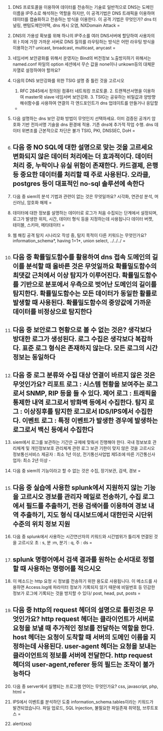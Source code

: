 1. DNS 프로토콜을 이용하여 데이터를 전송하는 기술로 일반적으로 DNS는 도메인 이름을 IP주소로 해석하는 역할을 하지만, 이 공격기법은 DNS 트래픽을 이용하여 데이터를 캡슐화하고 전송하는 방식을 이용한다. 이 공격 기법은 무엇인가?
   dns 터널링, 팬텀도메인어택, dns 캐시 오염, NXDomain Attack = 

2. DNS의 가용성 확보를 위해 하나의 IP주소를 여러 DNS서버에 할당하여 사용자의 위ㅏ치에 가장 가까운 서버로 DNS 질의를 라우팅하는 방식은 어떤 라우팅 방식을 이용하는가?
    unicast, broadcast, multicast, anycast = 

3. 네임서버 보안광화를 위해서 운영자는 Bind의 버전정보 노출방지하기 위해서는 named.conf 파일의 option 세션에서 무슨 값을 none이나 unkown등의 대체문자열로 설정하여야 할까요?
   

4. 다음의 DNS 보안강화를 위한 TSIG 설명 중 틀린 것을 고르시오
   1. RFC 2845에서 정의된 컴퓨터 네트워킹 프로토콜. 2. 트랜젝션서명을 이용하여 master와 slave 네임서버 보안강화. 3. TSIG는 공유하는 비밀값과 양방향 해쉬함수를 사용하여 연결의 각 엔드포인트가 dns 업데이트를 만들거나 응답할
    -   
5. 다음 설명하는 dns 보안 강화 방법이 무엇인지 선택하세요. 이미 검증된 공개키 암호화 기반 전자서명 기술을 dns 환경에 적용. 기존 dns에 추가적 작업 수행. dns 데이터 위변조를 근본적으로 차단은 불가
   TSIG, PKI, DNSSEC, DoH = 

6. 다음 중 NO SQL에 대한 설명으로 맞는 것을 고르세요
   변화되지 않은 데이터 처리에는 더 효과적이다. 데이터 처리 중, 누락이나 유실 위험이 존재한다. 카드결제, 은행 등 중요한 데이터를 처리할 때 주로 사용된다. 오라클, postgres 등이 대표적인 no-sql 솔루션에 속한다 
   - 
  
7. 다음 중 siem의 분석 기법과 관련이 없는 것은 무엇일까요?
   시각화, 연관성 분석, 머신러닝, 암호화 해제 = 

8. 데이터에 대한 정보를 설명하는 데이터로 로그가 처음 수집되는 단계에서 설정되며, 로그가 발생한 위치, 시간, 데이터 형식 등을 지정하는데 사용됩니다
   데이터 버켓, 테이블, 스키마, 메타데이터 =

9. 웹 해킹 공격 탐지 시나리오 작성 중, 탐지 목적이 다른 키워드는 무엇인가요?
    information_schema*, having 1=1*, union select, ../../../ = 

10. 다음 중 확률밀도함수를 활용하여 dns 접속 도메인의 길이를 분석할 때 올바른 것은 무엇일까요
    확률밀도함수의 최댓값 근처에서 이상 탐지가 이루어진다. 확률밀도함수를 기반으로 분포에서 우측으로 벗어난 도메인의 길이를 탐지한다. 확률밀도함수는 모든 데이터가 동일한 활률로 발생할 때 사용된다. 확률밀도함수의 중앙값에 가까운 데이터를 비정상으로 탐지한다
    -
   
11. 다음 중 보안로그 현황으로 볼 수 없는 것은?
    생각보다 방대한 로그가 생성된다. 로그 수집은 생각보다 복잡하다. 표준 로그 형식은 존재하지 않는다. 모든 로그의 시간 정보는 동일하다
    - 
   
12. 다음 중 로그 분류와 수집 대상 연결이 바르지 않은 것은 무엇인가요?
    리포트 로그 : 시스템 현황을 보여주는 로그로서 SNMP, RIP 등을 들 수 있다. 제어 로그 : 트래픽을 통제한 내역 로그로서 방화벽 등에서 수집한다. 탐지 로그 : 이상징후를 탐지한 로그로서 IDS/IPS에서 수집한다. 이벤트 로그 : 특정 이벤트가 발생한 경우에 발생하는 로그로서 백신 등에서 수집한다
    - 
   
13.  siem에서 로그를 보관하는 기간은 규제에 맞춰서 진행해야 한다. 국내 정보보호 관리체계 및 개인정보보호 관리체계 관련 로그 보관 기한이 맞지 않은 것을 고르시오
    정보통신서비스 제공자 : 최소 1년 이상, 전기통신사업법 제5조에 따른 기간통신사업자: 최소 2년 이상
    - 

15. 다음 중 siem의 기능이라고 할 수 없는 것은
    수집, 장기보관, 검색, 경보 =

16. 다음 중 실습에 사용한 splunk에서 지원하지 않는 기능을  고르시오
    경보를 관리자 메일로 전송하기, 수집 로그에서 필드를 추출하기, 전용 검색어를 이용하여 경보 내역 추출하기, 지도 형식 대시보드에서 대한민국 시단위 수준의 위치 정보 지원
    - 
   
17. 다음 중 splunk에서 사용하는 시간연산자의 키워드와 시간범위가 틀리게 연결된 것을 고르시오
    초 : s, 분 :m, 분기 : q, 주 : ds = 

18. splunk 명령어에서 검색 결과를 원하는 순서대로 정렬할 때 사용하는 명령어를 적으시오
    - 
   
19. 이 메소드는 http 요청 시 정보를 전송하기 위한 용도로 사용됩니다. 이 메소드를 사용하면 Access.log에 파라미터 정보가 기록되지 않기 때문에 비밀번호 등 민감한 정보가 로그에 기록되는 것을 방지할 수 있다/
    post, head, put, posts = 

20. 다음 중 http의 request 헤더의 설명으로 틀린것은 무엇인가요?
    http request 헤더는 클라이언트가 서버로 요청을 보낼 때 추가적인 정보를 전달하는 역할을 한다. host 헤더는 요청이 도착할 때 서버의 도메인 이름을 지정하는데 사용된다. user-agent 헤더는 요청을 보내는 클라이언트의 정보를 서버에 전달한다. http request 헤더의  user-agent,referer 등의 필드는 조작이 불가능하다
    - 
   
21. 다음 중 server에서 실행되는 프로그램 언어는 무엇인가요?
    css, javascript, php, html = 

22. IPS에서 이벤트를 분석하던 도중 information_schema.tables이라는 키워드가 발견되었습니다.
    파일 업로드, SQL Injection, 불필요한 파일존재 취약점, 브루트포스 = 

23. <? php
    passthru("tar cvzf $ GET[path] /var/www/html

    다음과 같은 코드를 취약점 공격을 위해 사용할 수 있는 코드는?

    ' or 1=1--
    ; ls
    <script>alert(xss)<script>
    ../../../etc/passwd
    -  

22. 다음 중 무선랜카드의 wifi 스니핑을 위하여 반드시 필요한 mode 설정을 무엇인가?
    managed mode, ad-hoc mode, master mode, monitor mode =

23. 네트워크 방화벽의 주 기능으로 알맞지 않은 것은?
    NAT/PAT, MAC filtering, DPI, ACL = 

24. 다음 중 AAA 보안에 관한 내용으로 틀린 것은?
    Availible, Authentication, accounting, authorize = 

25. 다음 네트워크에 관한 정보 수집 방법 중 개념이 다른 하나는?
    sniffing, snooping, sourcing, scanning =

26. 다음 중 promiscusous mode 에 대한 설명으로 틀린 것은?
    브로드캐스트 기반의 통신 취약점을 이용한다. 자신과 다른 목적지 mac 주소를 읽어들일 수 있다. 관리자 권한이 필요하다
    - .

28. 블록암호 알고리즘 운영모드에 대한 설명으로 갖아 옳지 않은 것은?
    CBC 모드는 현재의 평문 블록을 암호키로 암호화한 후 바로 직전의 암호블록과 xor 연산을 수행한다. CFB 모드 동작에서는 평문 블록내에 한 비트의 오류가 발생하면 모든 암호문에 영향을 미치게 된다. ofb 모드는 전송중에 비트 오류가 전파되지 않는 동기식 스트림 암호이다. ctr 모드는 패딩이 필요없고 암호화 및 복호화의 사전 준비를 할 수 있어 병렬처리가 가능하다
    - 
   
29. 다음 블록체인 기술에 대한 설명 중 옳은 것은 무엇인가?
    블록체인의 4가지 기술적 특성으로는 중앙집중형, 투명성, 불변성, 무결성이다. 퍼블릭 블록체인은 유지 관리하는 합의 과정에 누구나 참여할 수 있기 때문에 프라이빗 블록체인에 비해 처리 속도가 빠르다. 이더리움과 같은 2세대 블록체인이 비트코인 등의 1세대 블록체인과 결정적으로 다른 점은 스마트 계약 기능을 수행할 수 있다는 것이다. 소프트포크는 기능을 개선하거나 문제점을 수정하기 위해서 기존 블록체인과는 호환되지 않는 새로운 방식으로 블록체인을 분할하는 것을 말한다
   - 

30. CIA Triad라고도 불리는 NIST에서 정의하는 3대 정보보호 서비스에 해당되지 않은 것은?
    기밀성, 무결성, 가용성, 인증 = 

31. 이더리움 계정에 대한 설명으로 옳지 않은 것은?
    EOA에 의해서 모든 상태 변환이 시작된다. CA는 EVM 코드와 계정소유자의 개인키를 포함한다. CA는 EOA로부터 받은 메시지에 대한 응답으로 자신의 컨트랙트를 수행하거나 다른 CA에게 메시지를 전달할 수 있다. EOA는 이더 잔고를 가진다
 - 

32. 비트코인에서 사용중인 합의알고리즘의 문제점인 컴퓨팅 파워낭비를 해결하고자 개발된 합의알고리즘으로 노드가 보유한 자산을 기준으로 권한을 분배하여 합의를 도출하고 보상을 분배하는 합의알고리즘은 무엇인가
 PoW, PoS, PoA, PBFT = 

33. 분석 대상 시스템에서 발생할 수 있는 위협들을 분석하고, 해당 위협에 대응하기 위한 방안들을 체계적으로 도출하는 방법을 의미하는 용어는?
    공격 모델링, 위협 모델링, APT 테스팅, APT 모델링 = 

34. 분석 대상 시스템을 데이터 흐름에 따라 추상화하여 시스템 구조를 파악하는 단계는?
    분석 범위 선정, 데이터 흐름도 작성, 공격 라이브러리 수집, 위협 분석 = 

35. 보안 위협을 식별하기 위한 방법론 중 올바르지 않은 것은?
    Stride, pasta, vast, tell = 

36. SDLC의 단계에서 정보보호부서의 역할이 올바른 것은?
    (기획) 사전 보안성 검토
    (구현) 구현 미흡사항 확인 및 조치 요청
    (이관/운영) 정기 취약점 진단
    (분석/설계) 관리적 취약점 진단
    -  

37. 개발자가 의도한 것과 다른 알고리즘을 사용하여 JWT의 서명을 검증하게 우회하는 공격 유형은?
    key confusion attack, ssrf, 브루트포스, hash collision =

38. sql injection 취약점에 대한 대응 방안으로 옳지 않은 것은?
    입력값에 대한 검증을 위하여 서버에서 화이트리스트 기반으로 검증한다. prepared statement 구문을 사용하여 구현한다. error message가 노출되지 않도록 설정. 태그에 사용되는 <와 >를 url인코딩하여 입력한다
    - 
   
39. 아래 내용은 취약점 예제이다. 아래 내용이 말하는 취약점은 무엇인가?
    download.jsp?num=203&filename=../../../../etc/passwd
    - 
      
40. 부적절한 환경 설정 취약점에 대한 설명 중 옳지 않은 것은?
    웹 애플리케이션을 운영하는데 있어서 개발자와 시스템 관리자들이 실수로 놓치게 되어 발생하는 취약점을 말한다. 웹서버를 디렉토리 리스팅이 되도록 설정한다. 웹서버 설치 시 기본적으로 설치되는 파일은 삭제한다. 웹서버에 백업파일, 테스트 파일과 같은 불필요한 파일은 가능한 삭제한다
    - 

41. 아래 설명이 말하는 취약점은 무엇인가? 프로그램이 외부에서 입력 받은 시스템 명령어를 검증하지 않고 실행하는 경우 의도하지 않은 시스템 명렁어가 실행될 수 있는 취약점으로, 보안 대책 중 하나로는 필터링을 통한 다중 명령 실행 금지 & ; 등의 문자가 포함되어있는지 확인 및 필터링하는 조치를 취해야 한다
- 

42. 서버사이드 스크립트 언어가 아닌 것은?
    asp, jsp, javascript, cgi = 

43. xss의 종류가 아닌 것은?
    union based xss, reflected, stored, dom based =  

44. sql injection 취약점의 종류가 아닌 것은?
    error based, dom based, stored procedure based, blind sql = 

45.  다음 중 위협헌팅데 대한 설명으로 옳지 않은 것을 고르시오.
    기존의 보안 솔루션이 탐지하지 못한 잠재적 위협을 사전에 찾아내기 위해 수행된다. 주로 보안 경보에 반응하여 문제가 발생한 후 대응하는 활동이다. 위헙헌팅 과정에서는 이상 탐지를 위해 행동 패턴 분석 및 위협 인텔리전스를 활용할 수 있다. 탐지되지 않은 공격을 발견하기 위해 전문 보안 분석가가 네트워크와 시스템을 능동적으로 조사하는 활동이다\
- 

47. 위협 헌팅, 침투 테스트, 사고 분석에 대한 설명으로 옳지 않은 것을 고르시오.
    위협헌팅은 잠재적인 위협을 사전에 찾아내기 위해 능동적으로 시스템을 조사하는 활동이다. 침투테스트는 실제 공격을 시뮬레이션하여 시스템의 보안 취약점을 찾아내고 이를 개선하기 위한 작업이다. 사고 분석은 보안 고가

48. 다음 중 위협헌팅의 주요 방법론에 대한 설명으로 옳지 않은 것을 고르시오
    기반방식은 특정 보안 도구에서 탐지된 경고나 로그를 바탕으로 심층적인 조사를 수행하는 방법이다. 가설 방식은 분석가가 잠재적 위협에 대한 가설을 세우고 이를 검증하기 위해 데이터 분석을 수행하는 방법이다. 인텔리전스 방식은 외부 위협 인텔리전스 정보를 활용해 시스템에서 유사한 공격 패턴을 탐지하는 방법이다. 위협 헌팅의 모든 방법론은 자동화된 보안 솔루션에만 의존하며, 분석가가 개입 없이도 호율적으로 수행될 수 있다
    - 

50. 다음 중 윈도우 단말 pc에서 랜섬웨어를 탐지하기 위한 위협헌팅 과정에 대한 설명으로 옳지 않은 것을 고르시오.
    - 
   
51. 설계된 쿼리문에 의도하지 않은 쿼리를 삽입하여 악의적인 쿼리문을 실행시키는 공격은?
    sql injection, xss, csrf, 파일업로드 =  

52. 로그인 전/후의 세션이 변하지 않는 취약점을 무엇이라고 하는가?
    csrf, 이용자 인증정보 재사용, 세션 재사용, 고정된 인증정보 이용 =

53. "이것" 은 데이터의 정확성과 일관성을 유지하고 보증하는 것이라 하고 앱설치 및 동작에서 이것이 변하면 안된다
    - 

54. 일반적인 의미에서는 역공학이라고 하며 어느 특정 물건, 장치 등이 있으면 그것에 대한 구조 기능 동작 등을 역으로 따라가며 분석하고 그 원리를 이해하며 부족한 부분을 보완하며 새로운 기능 등을 추가하는 작업은?
    - 

55. 이것은 윈도우 프로그램 실행 중에 결합하여 사용할 수 있는 코드와 리소스 집합이다. 이것은 무엇인가
    LIB, SO, DLL, EXE = 

56. 대상 서버의 열려 있는 포트를 찾기 위해 어떤 도구를 사용할 수 있을까요
    와이어샤크, 버프슈트, nmap, metasploit = 

57. sql 인젝션 공격을 방지하기 위한 적절한 방법을 두 가지 선택하세요
    사용자 입력을 직접 sql 쿼리에 삽입하여 실행한다.
    prepared statemaent를 사용하여 쿼리와 사용자 입력을 분리한다
    쿼리를 실행하기 전 사용자 입력을 모두 문자열로 변환한다
    binding을 사용하여 사용자 입력 값이 sql 쿼리의 일부로 해석되지 않도록 한다

-

57. 비암호화된 로그인 정보를 확인하기 위해 어떤 도구를 사용해야 할까요
    metasploit, hydra, wireshark, burpsuite = 

58. netcat을 이용해 원격으로 대상 서버에 연결할 때 사용할 수 있는 명렁어는 무엇인가요
    nc -lvnp [포트], nmap -sS [대상 IP], hydra -l [사용자 ] -P[비밀번호 목록], sqlmap -u [url] --dbs
- 

59. 다음 중 sql 인젝션을 사용해 로그인 우회를 시도할 수 있는 입력값은 무엇인가요?
    admin' --, 12345, alert(xss), user:password =

60. CrackMapExec을 이용하여 SMB 공유에서 취약점을 검사하는 명령어는 무엇인가요?
    --shares, --exec, --spider, --users =  

61. 커널에서 발생하는 취약점을 이용해 권한 상승을 시도하는 공격을 무엇이라 부를까요?
    버퍼 오버플로우, suid 공격, 로컬 익스플로잇, xss = 

62. 이터널블루 공격은 주로 SMB 프로토콜을 사용하는 특정 포트를 통해 이루어집니다. 해당 포트는 무엇인가요?
    21, 80, 445, 22 = 

63. 다음 중 ossec과 wazuh의 차이점에 대한 설명으로 옳지 않은 것을 고르시오
    ossec은 오픈소스 기반의 호스트 기반 침입탐지 시스템으로, 파일 무결성 모니터링과 로그 분석 기능을 제공한다
    wazuh는 ossec의 확장된 버전으로, 클라우드 환경과 컨테이너 보안까지 지원하며 보안 정보 및 이벤트 관리 기능도 포함한다
    ossec은 주로 소규모 환경에서 사용되며 wazuh는 대규모 조직 환경에 적합한 확장성과 중앙관리 기능을 제공한다
    wazuh는 ossec과 달리 오픈소스가 아니며 상용 라이선스 하에 제공한다
    - 
   
64. 다음 중 윈도우 단말 pc에서 랜섬웨어를 탐지하기 위한 위협헌팅 과정에 대한 성명으로 옳지 않은 것을 고르시오
    랜섬웨어는 주로 파일 암호화를 수행하므로, 갑작스럽게 파일 확장자 변경 및 파일 무결성 변화를 모니터링하는 것이 중요하다.
    이상 트래픽 분석을 통해 특정 IP나 도메인으로의 대량 데이터 전송이 감지되면 랜섬웨어 감염을 의심해볼 수 있다
    레지스트리 및 서비스 모니터링은 랜섬웨어 자동 실행되기 위해 추가한 이상 프로세스가 서비스를 탐지하는데 유용하다
    윈도우의 기본 방화벽과 보안 도구만으로도 모든 랜섬웨어 공격을 탐지하고 차단할 수 있기 때문에 추가적인 위협 헌팅은 불필요하다
    -  
